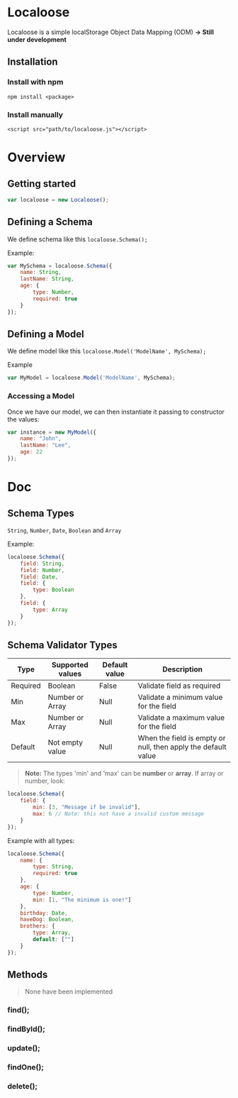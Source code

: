 # Localoose
Localoose is a simple localStorage Object Data Mapping (ODM)
**-> Still under development**

## Installation
### Install with npm
```
npm install <package>
```
### Install manually
```
<script src="path/to/localoose.js"></script>
```
# Overview

## Getting started
```javascript
var localoose = new Localoose();
```

## Defining a Schema
We define schema like this `localoose.Schema();`

Example:

```javascript
var MySchema = localoose.Schema({
    name: String,
    lastName: String,
    age: {
        type: Number,
        required: true
    }
});
```

## Defining a Model
We define model like this `localoose.Model('ModelName', MySchema);`

Example

```javascript
var MyModel = localoose.Model('ModelName', MySchema);
```

### Accessing a Model
Once we have our model, we can then instantiate it passing to constructor the values:

```javascript
var instance = new MyModel({
    name: "John",
    lastName: "Lee",
    age: 22
});
```
# Doc
## Schema Types
`String`, `Number`, `Date`, `Boolean` and `Array`

Example:

```javascript
localoose.Schema({
    field: String,
    field: Number,
    field: Date,
    field: {
        type: Boolean
    },
    field: {
        type: Array
    }
});
```

## Schema Validator Types
| Type  | Supported values  | Default value  | Description |
|---|---|---|----|
| Required  | Boolean  | False  | Validate field as required |
| Min  | Number or Array  | Null  | Validate a minimum value for the field |
| Max  | Number or Array  | Null  | Validate a maximum value for the field |
| Default | Not empty value  | Null  | When the field is empty or null, then apply the default value |

> **Note:** The types 'min' and 'max' can be **number** or **array**. If array or number, look:
```javascript
localoose.Schema({
    field: {
        min: [3, "Message if be invalid"],
        max: 6 // Note: this not have a invalid custom message
    }
});
```

Example with all types:


```javascript
localoose.Schema({
    name: {
        type: String,
        required: true
    },
    age: {
        type: Number,
        min: [1, "The minimum is one!"]
    },
    birthday: Date,
    haveDog: Boolean,
    brothers: {
        type: Array,
        default: [""]
    }
});
```

## Methods
> None have been implemented

### find();

### findById();

### update();

### findOne();

### delete();